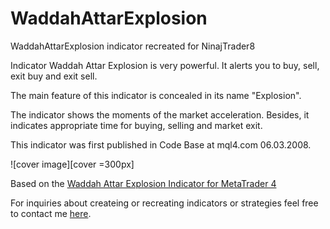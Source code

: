 # WaddahAttarExplosion
WaddahAttarExplosion indicator recreated for NinajTrader8

Indicator Waddah Attar Explosion is very powerful. It alerts you to buy, sell, exit buy and exit sell.

The main feature of this indicator is concealed in its name "Explosion".

The indicator shows the moments of the market acceleration. Besides, it indicates appropriate time for buying, selling and market exit.

This indicator was first published in Code Base at mql4.com 06.03.2008.

![cover image][cover =300px]

Based on the [Waddah Attar Explosion Indicator for MetaTrader 4](https://www.mql5.com/en/code/7051)

[cover]: https://raw.githubusercontent.com/JeremyBankes/WaddahAttarExplosion/master/cover.png

For inquiries about createing or recreating indicators or strategies feel free to contact me [here](https://jeremybankes.com/contact).